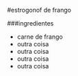 #estrogonof de frango

###ingredientes

 - carne de frango
 - outra coisa
 - outra coisa
 - outra coisa
 - outra coisa
